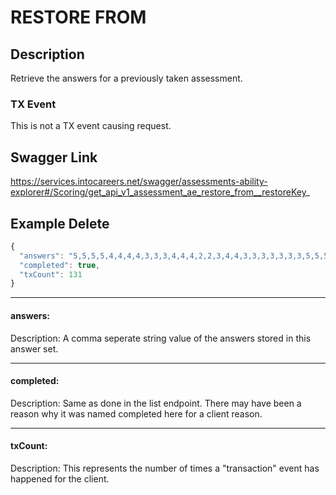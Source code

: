 # RESTORE FROM

## Description
Retrieve the answers for a previously taken assessment.

### TX Event
This is not a TX event causing request.

## Swagger Link
https://services.intocareers.net/swagger/assessments-ability-explorer#/Scoring/get_api_v1_assessment_ae_restore_from__restoreKey_


## Example Delete

```javascript
{
  "answers": "5,5,5,5,4,4,4,4,3,3,3,4,4,4,2,2,3,4,4,3,3,3,3,3,3,3,5,5,5,5,5,5,5,5,5,5,5,5,5,5,5,5,5,5,4,4,4,4,4,4,4,4,4,4,4,4,4,4,5,5,5,5,5,5,5,5,5,5,5,5,5,4,4,4,4,4,4,4,4,4,4,4,4,4,4,4,4,5,5,5,5,5,4,4,4,4,4,4,4,4,4,4,4,4",
  "completed": true,
  "txCount": 131
}
```

------------
#### answers:
Description: A comma seperate string value of the answers stored in this answer set.

------------
#### completed:
Description: Same as done in the list endpoint.  There may have been a reason why it was named completed here for a client reason.

------------
#### txCount:
Description: This represents the number of times a "transaction" event has happened for the client.

